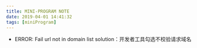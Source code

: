 ```yaml
---
title: MINI-PROGRAM NOTE
date: 2019-04-01 14:41:32
tags: [miniProgram]
---
```

- ERROR: Fail url not in domain list
solution：开发者工具勾选不校验请求域名